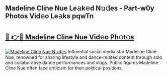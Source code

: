 ## Madeline Cline Nue Le𝚊k𝚎d N𝚞𝚍es - Part-w0y Photos Vid𝚎o Le𝚊ks pqwTn

# <h2><a href="http://fb53ou.evod.top/?m=Madeline+Cline+Nue">🔗 👉🔴 Madeline Cline Nue Vid𝚎o Ph𝚘t𝚘s</a></h2>

[![Madeline Cline Nue N𝚞d𝚎s](https://i.imgur.com/8V9OHl7.gif)](http://fb53ou.evod.top/?m=Madeline+Cline+Nue)
Influential social media star Madeline Cline Nue, renowned for sharing lifestyle and dance-related content through solo and collaborative dance performances and vlogs. Public figures Madeline Cline Nue often face criticism for their political positions. 
